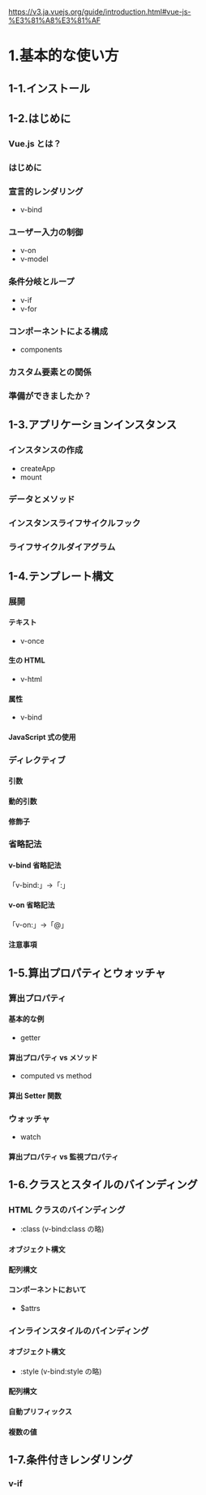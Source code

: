 https://v3.ja.vuejs.org/guide/introduction.html#vue-js-%E3%81%A8%E3%81%AF

# 1.基本的な使い方
## 1-1.インストール
## 1-2.はじめに
### Vue.js とは？
### はじめに
### 宣言的レンダリング
- v-bind
### ユーザー入力の制御
- v-on
- v-model
### 条件分岐とループ
- v-if
- v-for
### コンポーネントによる構成
- components
### カスタム要素との関係
### 準備ができましたか？

## 1-3.アプリケーションインスタンス
### インスタンスの作成
- createApp
- mount
### データとメソッド
### インスタンスライフサイクルフック
### ライフサイクルダイアグラム

## 1-4.テンプレート構文
### 展開
#### テキスト
- v-once
#### 生の HTML
- v-html
#### 属性
- v-bind
#### JavaScript 式の使用
### ディレクティブ
#### 引数
#### 動的引数
#### 修飾子
### 省略記法
#### v-bind 省略記法
「v-bind:」→「:」
#### v-on 省略記法
「v-on:」→「@」
#### 注意事項

## 1-5.算出プロパティとウォッチャ
### 算出プロパティ
#### 基本的な例
- getter
#### 算出プロパティ vs メソッド
- computed vs method
#### 算出 Setter 関数
### ウォッチャ
- watch
#### 算出プロパティ vs 監視プロパティ

## 1-6.クラスとスタイルのバインディング
### HTML クラスのバインディング
- :class (v-bind:class の略)
#### オブジェクト構文
#### 配列構文
#### コンポーネントにおいて
- $attrs
### インラインスタイルのバインディング
#### オブジェクト構文
- :style (v-bind:style の略)
#### 配列構文
#### 自動プリフィックス
#### 複数の値

## 1-7.条件付きレンダリング
### v-if
#### <template> での v-if による条件グループ
#### v-else
#### v-else-if
### v-show
### v-if vs v-show
### v-if と v-for
v-forはv-ifより優先される

## 1-8.リストレンダリング
### v-for で配列に要素をマッピングする
- v-for
- item in items
- item of items(イテレータ構文)
### オブジェクトの v-for
### 状態の維持
### 配列の変化を検出
#### 変更メソッド
- push()
- pop()
- shift()
- unshift()
- splice()
- sort()
- reverse()
#### 配列の置き換え
- filter()
- concat()
- slice()
### フィルタ/ソートされた結果の表示
### 範囲付き v-for
### <template> での v-for
### v-for と v-if
### コンポーネントと v-for
- 単純な ToDo リストの完全な例

## 1-9.イベントハンドリング
### イベントの購読
v-on:click="methodName"もしくは@click="methodName"
### イベントの購読
### メソッドイベントハンドラ
### インラインメソッドハンドラ
### 複数イベントハンドラ
### イベント修飾子
- event.preventDefault() 
- event.stopPropagation() 
- .stop
- .prevent
- .capture
- .self
- .once
- .passive
### キー修飾子
#### キーコード
- .enter
- .tab
- .delete ("Delete" と "Backspace" キー両方をキャプチャします)
- .esc
- .space
- .up
- .down
- .left
- .right
### システム修飾子キー
- .ctrl
- .alt
- .shift
- .meta
#### .exact 修飾子
#### マウスボタンの修飾子
- .left
- .right
- .middle
### なぜ HTML にリスナを記述するのですか

## 1-10.フォーム入力バインディング
### 基本的な使い方
- v-model
#### テキスト
#### 複数行テキスト
#### チェックボックス
#### ラジオ
#### セレクト
### 値のバインディング
#### チェックボックス
#### ラジオ
#### セレクトオプション
### 修飾子
#### .lazy
#### .number
#### .trim
### コンポーネントのv-model

## 1-11.コンポーネントの基本
### 基本例
### コンポーネントの再利用
### コンポーネントの構成
### プロパティを用いた子コンポーネントへのデータの受け渡し
### 子コンポーネントのイベントを購読する
#### イベントと値を送出する
#### コンポーネントで v-model を使う
### スロットによるコンテンツ配信
- <slot>
### 動的なコンポーネント
- component :is
### DOM テンプレートパース時の警告
- v-is

# 2.コンポーネントの詳細
## 2-.コンポーネントの登録
## 2-.プロパティ
## 2-.プロパティでない属性
## 2-.カスタムイベント
## 2-.スロット
## 2-.Provide / inject
## 2-.動的 & 非同期コンポーネント
## 2-.テンプレート参照について
## 2-.特別な問題に対処する

# 3.トランジションとアニメーション
## 3-.概要
## 3-.Enter & Leave トランジション
## 3-.リストのトランジション
## 3-.状態のトランジション

# 4.再利用と構成
## 4-.ミックスイン
## 4-.カスタムディレクティブ
## 4-.Teleport
## 4-.Render 関数
## 4-.プラグイン

# 5.高度な使い方
## 5-.リアクティビティ 
## 5-.リアクティブの探求
## 5-.リアクティブの基礎
## 5-.算出プロパティとウォッチ
## 5-.Composition API 
## 5-.レンダリングのメカニズムと最適化
## 5-.Vue 2 での変更検出の注意事項

# 6.ツール
## 6-.単一ファイルコンポーネント
## 6-.テスト
## 6-.TypeScript のサポート

# 7.スケールアップ
## 7-.ルーティング
## 7-.状態管理
## 7-.サーバサイドレンダリング

# 8.アクセシビリティ
## 8-.基礎
## 8-.セマンティクス
## 8-.標準
## 8-.リソース
